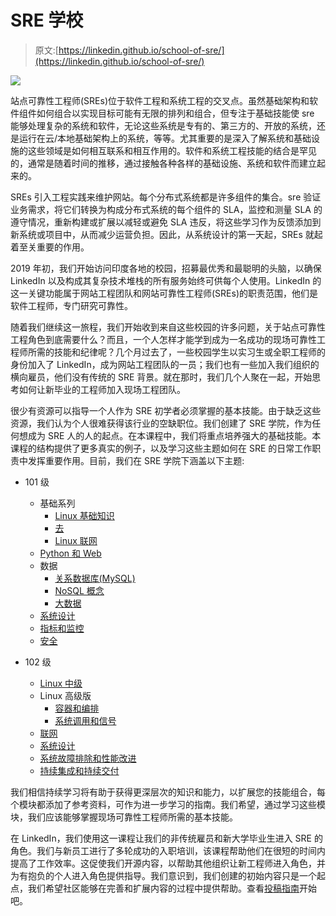 # SRE 学校

> 原文:[https://linkedin.github.io/school-of-sre/](https://linkedin.github.io/school-of-sre/)

![](../Images/e0efc799cead0cb20016312e60be44a9.png)

站点可靠性工程师(SREs)位于软件工程和系统工程的交叉点。虽然基础架构和软件组件如何组合以实现目标可能有无限的排列和组合，但专注于基础技能使 sre 能够处理复杂的系统和软件，无论这些系统是专有的、第三方的、开放的系统，还是运行在云/本地基础架构上的系统，等等。尤其重要的是深入了解系统和基础设施的这些领域是如何相互联系和相互作用的。软件和系统工程技能的结合是罕见的，通常是随着时间的推移，通过接触各种各样的基础设施、系统和软件而建立起来的。

SREs 引入工程实践来维护网站。每个分布式系统都是许多组件的集合。sre 验证业务需求，将它们转换为构成分布式系统的每个组件的 SLA，监控和测量 SLA 的遵守情况，重新构建或扩展以减轻或避免 SLA 违反，将这些学习作为反馈添加到新系统或项目中，从而减少运营负担。因此，从系统设计的第一天起，SREs 就起着至关重要的作用。

2019 年初，我们开始访问印度各地的校园，招募最优秀和最聪明的头脑，以确保 LinkedIn 以及构成其复杂技术堆栈的所有服务始终可供每个人使用。LinkedIn 的这一关键功能属于网站工程团队和网站可靠性工程师(SREs)的职责范围，他们是软件工程师，专门研究可靠性。

随着我们继续这一旅程，我们开始收到来自这些校园的许多问题，关于站点可靠性工程角色到底需要什么？而且，一个人怎样才能学到成为一名成功的现场可靠性工程师所需的技能和纪律呢？几个月过去了，一些校园学生以实习生或全职工程师的身份加入了 LinkedIn，成为网站工程团队的一员；我们也有一些加入我们组织的横向雇员，他们没有传统的 SRE 背景。就在那时，我们几个人聚在一起，开始思考如何让新毕业的工程师加入现场工程团队。

很少有资源可以指导一个人作为 SRE 初学者必须掌握的基本技能。由于缺乏这些资源，我们认为个人很难获得该行业的空缺职位。我们创建了 SRE 学院，作为任何想成为 SRE 人的人的起点。在本课程中，我们将重点培养强大的基础技能。本课程的结构提供了更多真实的例子，以及学习这些主题如何在 SRE 的日常工作职责中发挥重要作用。目前，我们在 SRE 学院下涵盖以下主题:

*   101 级

    *   基础系列
        *   [Linux 基础知识](https://linkedin.github.io/school-of-sre/level101/linux_basics/intro/)
        *   [去](https://linkedin.github.io/school-of-sre/level101/git/git-basics/)
        *   [Linux 联网](https://linkedin.github.io/school-of-sre/level101/linux_networking/intro/)
    *   [Python 和 Web](https://linkedin.github.io/school-of-sre/level101/python_web/intro/)
    *   数据
        *   [关系数据库(MySQL)](https://linkedin.github.io/school-of-sre/level101/databases_sql/intro/)
        *   [NoSQL 概念](https://linkedin.github.io/school-of-sre/level101/databases_nosql/intro/)
        *   [大数据](https://linkedin.github.io/school-of-sre/level101/big_data/intro/)
    *   [系统设计](https://linkedin.github.io/school-of-sre/level101/systems_design/intro/)
    *   [指标和监控](https://linkedin.github.io/school-of-sre/level101/metrics_and_monitoring/introduction/)
    *   [安全](https://linkedin.github.io/school-of-sre/level101/security/intro/)
*   102 级

    *   [Linux 中级](https://linkedin.github.io/school-of-sre/level102/linux_intermediate/introduction/)
    *   Linux 高级版
        *   [容器和编排](https://linkedin.github.io/school-of-sre/level102/containerization_and_orchestration/intro/)
        *   [系统调用和信号](https://linkedin.github.io/school-of-sre/level102/system_calls_and_signals/intro/)
    *   [联网](https://linkedin.github.io/school-of-sre/level102/networking/introduction/)
    *   [系统设计](https://linkedin.github.io/school-of-sre/level102/system_design/intro/)
    *   [系统故障排除和性能改进](https://linkedin.github.io/school-of-sre/level102/system_troubleshooting_and_performance/introduction/)
    *   [持续集成和持续交付](https://linkedin.github.io/school-of-sre/level102/continuous_integration_and_continuous_delivery/introduction/)

我们相信持续学习将有助于获得更深层次的知识和能力，以扩展您的技能组合，每个模块都添加了参考资料，可作为进一步学习的指南。我们希望，通过学习这些模块，我们应该能够掌握现场可靠性工程师所需的基本技能。

在 LinkedIn，我们使用这一课程让我们的非传统雇员和新大学毕业生进入 SRE 的角色。我们与新员工进行了多轮成功的入职培训，该课程帮助他们在很短的时间内提高了工作效率。这促使我们开源内容，以帮助其他组织让新工程师进入角色，并为有抱负的个人进入角色提供指导。我们意识到，我们创建的初始内容只是一个起点，我们希望社区能够在完善和扩展内容的过程中提供帮助。查看[投稿指南](CONTRIBUTING/)开始吧。